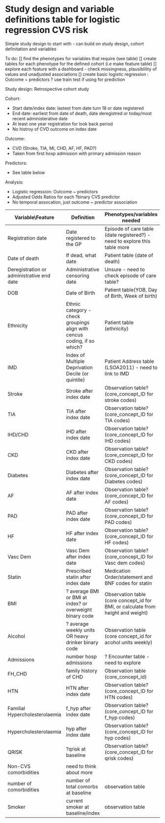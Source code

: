 # Study design and variable definitions table for logistic regression CVS risk
Simple study design to start with - can build on study design, cohort definitation and variables

To do:
[] find the phenotypes for variables that require (see table)
[] create tables for each phenotype for the defined cohort (i.e make feature table)
[] explore each feature with a dashboard - check missingness, plausiblility of values and unadjusted associations
[] create basic logistic regression : Outcome ~ predictors ? use train test if using for prediction

Study design:
Retrospective cohort study

Cohort:
- Start date/index date: lastest from date turn 18 or date registered
- End date: earliest from date of death, date deregistred or today/most recent administerative date
- At least one year registration for look back period
- No histroy of CVD outcome on index date

Outcome:
- CVD (Stroke, TIA, MI, CHD, AF, HF, PAD?)
- Taken from first hosp admission with primary admission reason

Predictors:
- See table below

Analysis:
- Logistic regression: Outcome ~ predictors
- Adjusted Odds Ratios for each ?binary CVS predictor
- No temporal assocation, just outcome ~ predictor association



| Variable\Feature | Definition  | Phenotypes/variables needed |Variable type | Phenotype required|
|------------|------------|------------|-----------|-----------|
| Registration date| Date registered to the GP|Episode of care table (date registered?) - need to explore this table more| Date| |
| Date of death | If dead, what date| Patient table (date of death) | Date| |
| Deregistration or administrative end date | Administrative censoring date| Unsure - need to check episode of care table?| Date| |
| DOB | Date of Birth| Patient table(YOB, Day of Birth, Week of birth)| Date| |
| Ethnicity | Ethnic category - check groupings align with cencus coding, if so which? | Patient table (ethnicity) | Categorical | |
| IMD | Index of Multiple Deprivation Decile (or quintile) | Patient Address table (LSOA2011) - need to link to IMD| Categorical | |
| Stroke | Stroke after index date | Observation table?(core_concept_ID for stroke codes) | Binary (for now)| Y|
|TIA |TIA after index date | Observation table?(core_concept_ID for TIA codes) | Binary (for now)| Y|
| IHD/CHD|IHD after index date | Observation table?(core_concept_ID for IHD codes) | Binary (for now)|  Y|
| CKD| CKD after index date | Observation table?(core_concept_ID for CKD codes) | Binary (for now)|  Y|
| Diabetes |Diabetes after index date | Observation table?(core_concept_ID for Diabetes codes) | Binary (for now)|  Y|
| AF | AF after index date | Observation table?(core_concept_ID for AF codes) | Binary (for now)|  Y|
| PAD |PAD after index date | Observation table?(core_concept_ID for PAD codes) | Binary (for now)|  Y|
| HF |HF after index date | Observation table?(core_concept_ID for HF codes) | Binary (for now)|  Y|
| Vasc Dem | Vasc Dem after index date | Observation table?(core_concept_ID for Vasc dem codes) | Binary (for now)|  Y|
| Statin |Prescribed statin after index date |  Medication Order/statement and BNF codes for statin| Binary (for now)|  Y|
| BMI |  ? average BMI or BMI at index? or overweight binary code | Observation table (core concept_id for BMI, or calculate from height and weight) | ?categorical vs cont| Y|
| Alcohol | ? average weekly units OR heavy drinker binary code | Observation table (core concept_id for acohol units weekly) | ?categorical vs cont vs binary| Y|
| Admissions | number hosp admissions | ? Encounter table - need to explore | cont?| |
| FH_CHD | family history of CHD | Observation table (core_concept_id) | binary| Y|
| HTN |HTN after index date | Observation table?(core_concept_ID for HTN codes) | Binary (for now)|  Y|
| Familial Hypercholesterolaemia | f_hyp after index date | Observation table?(core_concept_ID for f_hyp codes) | Binary (for now)|  Y|
| Hypercholesterolaemia |  hyp after index date | Observation table?(core_concept_ID for hyp codes) | Binary (for now)|  Y|
| QRISK | ?qrisk at baseline | Observation table?(core_concept_ID for qrisk codes) | Binary (for now)|  Y|
| Non-CVS comorbidities | need to think about more|  | |Y|
| number of comorbidities | number of total comorbs at baseline | observation table | cont| Y|
| Smoker| current smoker at baseline/index | observation table | binary| Y|
